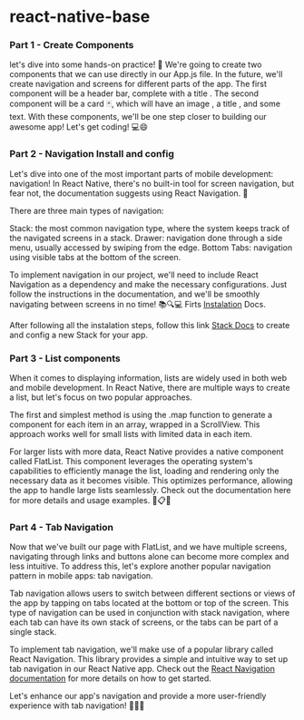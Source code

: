 # react-native-base

### Part 1 - Create Components
let's dive into some hands-on practice! 💪 We're going to create two components that we can use directly in our App.js file. In the future, we'll create navigation and screens for different parts of the app. The first component will be a header bar, complete with a title . The second component will be a card 🃏, which will have an image , a title , and some text. With these components, we'll be one step closer to building our awesome app! Let's get coding! 💻😄

### Part 2 - Navigation Install and config
Let's dive into one of the most important parts of mobile development: navigation! In React Native, there's no built-in tool for screen navigation, but fear not, the documentation suggests using React Navigation. 🚀

There are three main types of navigation:

Stack: the most common navigation type, where the system keeps track of the navigated screens in a stack.
Drawer: navigation done through a side menu, usually accessed by swiping from the edge.
Bottom Tabs: navigation using visible tabs at the bottom of the screen.

To implement navigation in our project, we'll need to include React Navigation as a dependency and make the necessary configurations. Just follow the instructions in the documentation, and we'll be smoothly navigating between screens in no time! 📚🔍💻
Firts [Instalation](https://reactnavigation.org/docs/getting-started) Docs.

After following all the instalation steps, follow this link [Stack Docs](https://reactnavigation.org/docs/stack-navigator/) to create and config a new Stack for your app.

### Part 3 - List components
When it comes to displaying information, lists are widely used in both web and mobile development. In React Native, there are multiple ways to create a list, but let's focus on two popular approaches.

The first and simplest method is using the .map function to generate a component for each item in an array, wrapped in a ScrollView. This approach works well for small lists with limited data in each item.

For larger lists with more data, React Native provides a native component called FlatList. This component leverages the operating system's capabilities to efficiently manage the list, loading and rendering only the necessary data as it becomes visible. This optimizes performance, allowing the app to handle large lists seamlessly. Check out the documentation here for more details and usage examples. 📜📋✨


### Part 4 - Tab Navigation

Now that we've built our page with FlatList, and we have multiple screens, navigating through links and buttons alone can become more complex and less intuitive. To address this, let's explore another popular navigation pattern in mobile apps: tab navigation.

Tab navigation allows users to switch between different sections or views of the app by tapping on tabs located at the bottom or top of the screen. This type of navigation can be used in conjunction with stack navigation, where each tab can have its own stack of screens, or the tabs can be part of a single stack.

To implement tab navigation, we'll make use of a popular library called React Navigation. This library provides a simple and intuitive way to set up tab navigation in our React Native app. Check out the [React Navigation documentation](https://reactnavigation.org/docs/tab-based-navigation) for more details on how to get started.

Let's enhance our app's navigation and provide a more user-friendly experience with tab navigation! 🚀🔖📲